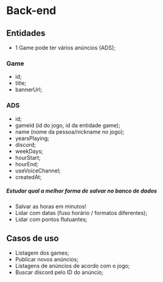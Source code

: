 # Back-end

## Entidades
  - 1 Game pode ter vários anúncios (ADS);

### Game
  - id;
  - title;
  - bannerUrl;

### ADS
  - id;
  - gameId (id do jogo, id da entidade game);
  - name (nome da pessoa/nickname no jogo);
  - yearsPlaying;
  - discord;
  - weekDays;
  - hourStart;
  - hourEnd;
  - useVoiceChannel;
  - createdAt;


 ##### Estudar qual a melhor forma de salvar no banco de dados
 - Salvar as horas em minutos!
 - Lidar com datas (fuso horário / formatos diferentes);
 - Lidar com pontos flutuantes;

## Casos de uso

- Listagem dos games;
- Publicar novos anúncios;
- Listagens de anúncios de acordo com o jogo;
- Buscar discord pelo ID do anúncio;